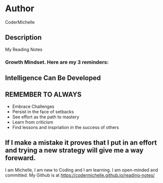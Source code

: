 # Author
CoderMichelle 

## Description
My Reading Notes

### Growth Mindset. Here are my 3 reminders:

## Intelligence Can Be Developed

## REMEMBER TO ALWAYS
* Embrace Challenges
* Persist in the face of setbacks
* See effort as the path to mastery
* Learn from criticism
* Find lessons and inspriation in the success of others

## If I make a mistake it proves that I put in an effort and trying a new strategy will give me a way foreward.


I am Michelle, I am new to Coding and I am learning. I am open-minded and committed.
My Github is at https://codermichelle.github.io/reading-notes/
